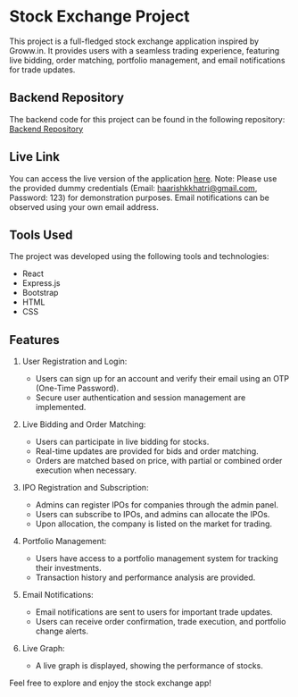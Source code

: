 # Stock Exchange Project

This project is a full-fledged stock exchange application inspired by Groww.in. It provides users with a seamless trading experience, featuring live bidding, order matching, portfolio management, and email notifications for trade updates.

## Backend Repository

The backend code for this project can be found in the following repository:
[Backend Repository](https://github.com/haariskhatri/stock-backend)

## Live Link

You can access the live version of the application [here](https://tradetrek.vercel.app/).
Note: Please use the provided dummy credentials (Email: haarishkkhatri@gmail.com, Password: 123) for demonstration purposes. Email notifications can be observed using your own email address.

## Tools Used

The project was developed using the following tools and technologies:

- React
- Express.js
- Bootstrap
- HTML
- CSS

## Features

1. User Registration and Login:
   - Users can sign up for an account and verify their email using an OTP (One-Time Password).
   - Secure user authentication and session management are implemented.

2. Live Bidding and Order Matching:
   - Users can participate in live bidding for stocks.
   - Real-time updates are provided for bids and order matching.
   - Orders are matched based on price, with partial or combined order execution when necessary.

3. IPO Registration and Subscription:
   - Admins can register IPOs for companies through the admin panel.
   - Users can subscribe to IPOs, and admins can allocate the IPOs.
   - Upon allocation, the company is listed on the market for trading.

4. Portfolio Management:
   - Users have access to a portfolio management system for tracking their investments.
   - Transaction history and performance analysis are provided.

5. Email Notifications:
   - Email notifications are sent to users for important trade updates.
   - Users can receive order confirmation, trade execution, and portfolio change alerts.

6. Live Graph:
   - A live graph is displayed, showing the performance of stocks.



Feel free to explore and enjoy the stock exchange app!
